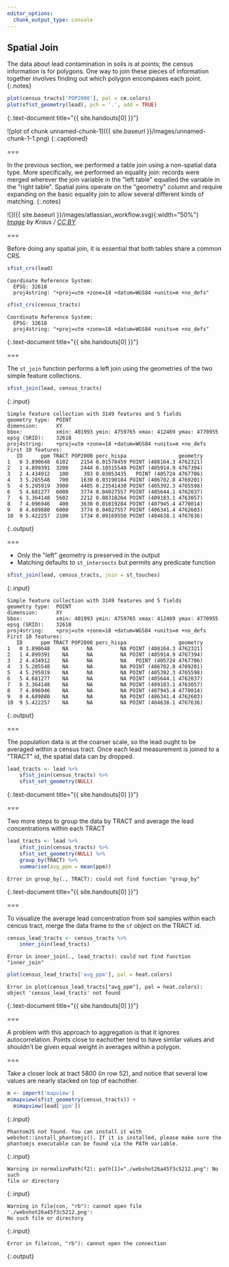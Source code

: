 ```yaml
---
editor_options: 
  chunk_output_type: console
---
```


## Spatial Join

The data about lead contamination in soils is at points; the census information
is for polygons. One way to join these pieces of information together involves
finding out which polygon encompases each point.
{:.notes}


~~~r
plot(census_tracts['POP2000'], pal = cm.colors)
plot(sf$st_geometry(lead), pch = '.', add = TRUE)
~~~
{:.text-document title="{{ site.handouts[0] }}"}

![plot of chunk unnamed-chunk-1]({{ site.baseurl }}/images/unnamed-chunk-1-1.png)
{:.captioned}

===

In the previous section, we performed a table join using a non-spatial
data type. More specifically, we performed an equality join: records were merged
wherever the join variable in the "left table" equalled the variable in the
"right table". Spatial joins operate on the "geometry" column and require
expanding on the basic equality join to allow several different kinds of matching.
{:.notes}

![]({{ site.baseurl }}/images/atlassian_workflow.svg){:width="50%"}  
*[Image][geometry-predicates] by Kraus / [CC BY]*

===

Before doing any spatial join, it is essential that both tables share a common
CRS.


~~~r
sf$st_crs(lead)
~~~

~~~
Coordinate Reference System:
  EPSG: 32618 
  proj4string: "+proj=utm +zone=18 +datum=WGS84 +units=m +no_defs"
~~~

~~~r
sf$st_crs(census_tracts)
~~~

~~~
Coordinate Reference System:
  EPSG: 32618 
  proj4string: "+proj=utm +zone=18 +datum=WGS84 +units=m +no_defs"
~~~
{:.text-document title="{{ site.handouts[0] }}"}

===

The `st_join` function performs a left join using the geometries of the two
simple feature collections.


~~~r
sf$st_join(lead, census_tracts)
~~~
{:.input}
~~~
Simple feature collection with 3149 features and 5 fields
geometry type:  POINT
dimension:      XY
bbox:           xmin: 401993 ymin: 4759765 xmax: 412469 ymax: 4770955
epsg (SRID):    32618
proj4string:    +proj=utm +zone=18 +datum=WGS84 +units=m +no_defs
First 10 features:
   ID      ppm TRACT POP2000 perc_hispa                 geometry
1   0 3.890648  6102    2154 0.01578459 POINT (408164.3 4762321)
2   1 4.899391  3200    2444 0.10515548 POINT (405914.9 4767394)
3   2 4.434912   100     393 0.03053435   POINT (405724 4767706)
4   3 5.285548   700    1630 0.03190184 POINT (406702.8 4769201)
5   4 5.295919  3900    4405 0.23541430 POINT (405392.3 4765598)
6   5 4.681277  6000    3774 0.04027557 POINT (405644.1 4762037)
7   6 3.364148  5602    2212 0.08318264 POINT (409183.1 4763057)
8   7 4.096946   400    3630 0.01019284 POINT (407945.4 4770014)
9   8 4.689880  6000    3774 0.04027557 POINT (406341.4 4762603)
10  9 5.422257  2100    1734 0.09169550 POINT (404638.1 4767636)
~~~
{:.output}

===

- Only the "left" geometry is preserved in the output
- Matching defaults to `st_intersects` but permits any predicate function


~~~r
sf$st_join(lead, census_tracts, join = st_touches)
~~~
{:.input}
~~~
Simple feature collection with 3149 features and 5 fields
geometry type:  POINT
dimension:      XY
bbox:           xmin: 401993 ymin: 4759765 xmax: 412469 ymax: 4770955
epsg (SRID):    32618
proj4string:    +proj=utm +zone=18 +datum=WGS84 +units=m +no_defs
First 10 features:
   ID      ppm TRACT POP2000 perc_hispa                 geometry
1   0 3.890648    NA      NA         NA POINT (408164.3 4762321)
2   1 4.899391    NA      NA         NA POINT (405914.9 4767394)
3   2 4.434912    NA      NA         NA   POINT (405724 4767706)
4   3 5.285548    NA      NA         NA POINT (406702.8 4769201)
5   4 5.295919    NA      NA         NA POINT (405392.3 4765598)
6   5 4.681277    NA      NA         NA POINT (405644.1 4762037)
7   6 3.364148    NA      NA         NA POINT (409183.1 4763057)
8   7 4.096946    NA      NA         NA POINT (407945.4 4770014)
9   8 4.689880    NA      NA         NA POINT (406341.4 4762603)
10  9 5.422257    NA      NA         NA POINT (404638.1 4767636)
~~~
{:.output}

===

The population data is at the coarser scale, so the lead ought to be averaged
within a census tract. Once each lead measurement is joined to a "TRACT" id, the
spatial data can by dropped.


~~~r
lead_tracts <- lead %>%
    sf$st_join(census_tracts) %>%
    sf$st_set_geometry(NULL)
~~~
{:.text-document title="{{ site.handouts[0] }}"}

===

Two more steps to group the data by TRACT and average the lead concentrations within each TRACT


~~~r
lead_tracts <- lead %>%
    sf$st_join(census_tracts) %>%
    sf$st_set_geometry(NULL) %>%
    group_by(TRACT) %>%
    summarise(avg_ppm = mean(ppm))
~~~

~~~
Error in group_by(., TRACT): could not find function "group_by"
~~~
{:.text-document title="{{ site.handouts[0] }}"}

===

To visualize the average lead concentration from soil samples within each cencus tract, merge the data frame to the `sf` object on the TRACT id.


~~~r
census_lead_tracts <- census_tracts %>%
    inner_join(lead_tracts)
~~~

~~~
Error in inner_join(., lead_tracts): could not find function "inner_join"
~~~

~~~r
plot(census_lead_tracts['avg_ppm'], pal = heat.colors)
~~~

~~~
Error in plot(census_lead_tracts["avg_ppm"], pal = heat.colors): object 'census_lead_tracts' not found
~~~
{:.text-document title="{{ site.handouts[0] }}"}

===

A problem with this approach to aggregation is that it ignores autocorrelation. Points close to eachother tend to have similar values and shouldn't be given equal weight in averages within a polygon.

===

Take a closer look at tract 5800 (in row 52), and notice that several low values are nearly
stacked on top of eachother.


~~~r
m <- import('mapview')
m$mapview(sf$st_geometry(census_tracts)) +
  m$mapview(lead['ppm'])
~~~
{:.input}
~~~
PhantomJS not found. You can install it with webshot::install_phantomjs(). If it is installed, please make sure the phantomjs executable can be found via the PATH variable.
~~~
{:.input}
~~~
Warning in normalizePath(f2): path[1]="./webshot26a45f3c5212.png": No such
file or directory
~~~
{:.input}
~~~
Warning in file(con, "rb"): cannot open file './webshot26a45f3c5212.png':
No such file or directory
~~~
{:.input}
~~~
Error in file(con, "rb"): cannot open the connection
~~~
{:.output}

[geometry-predicates]: https://en.wikipedia.org/wiki/DE-9IM
[CC BY]: https://creativecommons.org/licenses/by-sa/3.0/
